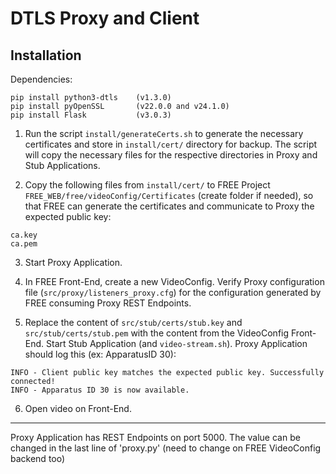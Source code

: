 # DTLS Proxy and Client

## Installation

Dependencies:
```
pip install python3-dtls    (v1.3.0)
pip install pyOpenSSL       (v22.0.0 and v24.1.0)
pip install Flask           (v3.0.3)
```

1. Run the script `install/generateCerts.sh` to generate the necessary certificates and store in `install/cert/` directory for backup. The script will copy the necessary files for the respective directories in Proxy and Stub Applications.

2. Copy the following files from `install/cert/` to FREE Project `FREE_WEB/free/videoConfig/Certificates` (create folder if needed), so that FREE can generate the certificates and communicate to Proxy the expected public key:
```
ca.key
ca.pem
```
3. Start Proxy Application.

4. In FREE Front-End, create a new VideoConfig.
Verify Proxy configuration file (`src/proxy/listeners_proxy.cfg`) for the configuration generated by FREE consuming Proxy REST Endpoints.

5. Replace the content of `src/stub/certs/stub.key` and `src/stub/certs/stub.pem` with the content from the VideoConfig Front-End.
Start Stub Application (and `video-stream.sh`).
Proxy Application should log this (ex: ApparatusID 30):
```
INFO - Client public key matches the expected public key. Successfully connected!
INFO - Apparatus ID 30 is now available.
```

6. Open video on Front-End.


--------------------------
Proxy Application has REST Endpoints on port 5000. The value can be changed in the last line of 'proxy.py' (need to change on FREE VideoConfig backend too)
